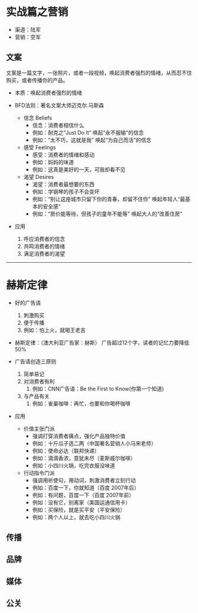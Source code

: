 
# 实战篇之营销 #
- 渠道：陆军
- 营销：空军

## 文案 ##
文案是一篇文字，一张照片，或者一段视频，唤起消费者强烈的情绪，从而忍不住购买，或者传播你的产品。

- 本质：唤起消费者强烈的情绪


- BFD法则：著名文案大师迈克尔.马斯森
	- 信念 Beliefs
		- 信念：消费者相信什么
		- 例如：耐克之“Just Do It” 唤起“永不服输”的信念
		- 例如：“太不巧，这就是我” 唤起“为自己而活”的信念
	- 感受 Feelings
		- 感受：消费者的情绪和感动
		- 例如：妈妈的味道
		- 例如：这真是美好的一天，可我却看不见
	- 渴望 Desires
		- 渴望：消费者最想要的东西
		- 例如：学钢琴的孩子不会变坏
		- 例如：“别让这座城市只留下你的青春，却留不住你” 唤起年轻人“最基本的安全感”
		- 例如：“房价能等待，但孩子的童年不能等” 唤起大人的“改善住房”

- 应用
	1. 呼应消费者的信念
	2. 共鸣消费者的情绪
	3. 满足消费者的渴望		

----------
# 赫斯定律 #
- 好的广告语
	1. 刺激购买
	2. 便于传播
	3. 例如：怕上火，就喝王老吉

- 赫斯定律：（澳大利亚广告家：赫斯）
	 广告超过12个字，读者的记忆力要降低50%

- 广告语创造三原则
	1. 简单易记
	2. 对消费者有利
		1. 例如：CNN广告语：Be the First to Know(你第一个知道)
	3. 与产品有关
		1. 例如：雀巢咖啡：再忙，也要和你喝杯咖啡

- 应用
	- 价值主张门派
		- 强调打穿消费者痛点，强化产品独特价值
		- 例如：十斤瓜子选二两（中国著名营销人小马宋老师）
		- 例如：使命必达（联邦快递）
		- 例如：滴滴香浓，意犹未尽（麦斯威尔咖啡）
		- 例如：小四川火锅，吃完衣服没味道
	- 行动指令门派
		- 强调用祈使句，用动词，刺激消费者立刻行动
		- 例如：百度一下，你就知道（百度 2007年后）
		- 例如：有问题，百度一下（百度 2007年前）
		- 例如：没有它，别离家（美国运通信用卡）
		- 例如：买保险，就是买平安（平安保险）
		- 例如：两个人以上，就去吃小四川火锅




## 传播 ##


## 品牌 ##

## 媒体 ##

## 公关 ##


